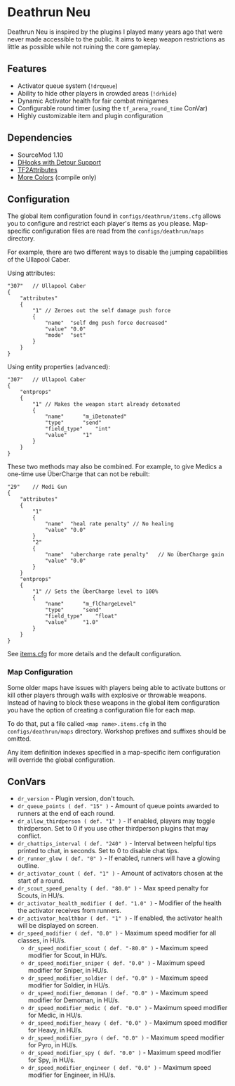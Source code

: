 # Deathrun Neu

Deathrun Neu is inspired by the plugins I played many years ago that were never made accessible to the public.
It aims to keep weapon restrictions as little as possible while not ruining the core gameplay.

## Features

* Activator queue system (`!drqueue`)
* Ability to hide other players in crowded areas (`!drhide`)
* Dynamic Activator health for fair combat minigames
* Configurable round timer (using the `tf_arena_round_time` ConVar)
* Highly customizable item and plugin configuration

## Dependencies

* SourceMod 1.10
* [DHooks with Detour Support](https://forums.alliedmods.net/showpost.php?p=2588686&postcount=589)
* [TF2Attributes](https://forums.alliedmods.net/showthread.php?t=210221)
* [More Colors](https://forums.alliedmods.net/showthread.php?t=185016) (compile only)

## Configuration

The global item configuration found in `configs/deathrun/items.cfg` allows you to configure and restrict each player's
items as you please. Map-specific configuration files are read from the `configs/deathrun/maps` directory.

For example, there are two different ways to disable the jumping capabilities of the Ullapool Caber.

Using attributes:

```
"307"	// Ullapool Caber
{
	"attributes"
	{
		"1"	// Zeroes out the self damage push force
		{
			"name"	"self dmg push force decreased"
			"value"	"0.0"
			"mode"	"set"
		}
	}
}
```

Using entity properties (advanced):

```
"307"	// Ullapool Caber
{
	"entprops"
	{
		"1"	// Makes the weapon start already detonated
		{
			"name"		"m_iDetonated"
			"type"		"send"
			"field_type"	"int"
			"value"		"1"
		}
	}
}
```

These two methods may also be combined. For example, to give Medics a one-time use ÜberCharge that can not be rebuilt:

```
"29"	// Medi Gun
{
	"attributes"
	{
		"1"
		{
			"name"	"heal rate penalty"	// No healing
			"value"	"0.0"
		}
		"2"
		{
			"name"	"ubercharge rate penalty"	// No ÜberCharge gain
			"value"	"0.0"
		}
	}
	"entprops"
	{
		"1"	// Sets the ÜberCharge level to 100%
		{
			"name"		"m_flChargeLevel"
			"type"		"send"
			"field_type"	"float"
			"value"		"1.0"
		}
	}
}
```

See [items.cfg](/addons/sourcemod/configs/deathrun/items.cfg) for more details and the default configuration.

### Map Configuration

Some older maps have issues with players being able to activate buttons or kill other players through walls with
explosive or throwable weapons. Instead of having to block these weapons in the global item configuration you have the
option of creating a configuration file for each map.

To do that, put a file called `<map name>.items.cfg` in the `configs/deathrun/maps` directory. Workshop prefixes and
suffixes should be omitted.

Any item definition indexes specified in a map-specific item configuration will override the global configuration.

## ConVars

- `dr_version` - Plugin version, don't touch.
- `dr_queue_points ( def. "15" )` - Amount of queue points awarded to runners at the end of each round.
- `dr_allow_thirdperson ( def. "1" )` - If enabled, players may toggle thirdperson. Set to 0 if you use other
  thirdperson plugins that may conflict.
- `dr_chattips_interval ( def. "240" )` - Interval between helpful tips printed to chat, in seconds. Set to 0 to disable
  chat tips.
- `dr_runner_glow ( def. "0" )` - If enabled, runners will have a glowing outline.
- `dr_activator_count ( def. "1" )` - Amount of activators chosen at the start of a round.
- `dr_scout_speed_penalty ( def. "80.0" )` - Max speed penalty for Scouts, in HU/s.
- `dr_activator_health_modifier ( def. "1.0" )` - Modifier of the health the activator receives from runners.
- `dr_activator_healthbar ( def. "1" )` - If enabled, the activator health will be displayed on screen.
- `dr_speed_modifier ( def. "0.0" )` - Maximum speed modifier for all classes, in HU/s.
    - `dr_speed_modifier_scout ( def. "-80.0" )` - Maximum speed modifier for Scout, in HU/s.
    - `dr_speed_modifier_sniper ( def. "0.0" )` - Maximum speed modifier for Sniper, in HU/s.
    - `dr_speed_modifier_soldier ( def. "0.0" )` - Maximum speed modifier for Soldier, in HU/s.
    - `dr_speed_modifier_demoman ( def. "0.0" )` - Maximum speed modifier for Demoman, in HU/s.
    - `dr_speed_modifier_medic ( def. "0.0" )` - Maximum speed modifier for Medic, in HU/s.
    - `dr_speed_modifier_heavy ( def. "0.0" )` - Maximum speed modifier for Heavy, in HU/s.
    - `dr_speed_modifier_pyro ( def. "0.0" )` - Maximum speed modifier for Pyro, in HU/s.
    - `dr_speed_modifier_spy ( def. "0.0" )` - Maximum speed modifier for Spy, in HU/s.
    - `dr_speed_modifier_engineer ( def. "0.0" )` - Maximum speed modifier for Engineer, in HU/s.

